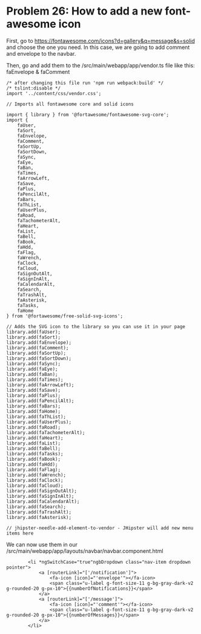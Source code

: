 # Problem 26: How to add a new font-awesome icon


First, go to https://fontawesome.com/icons?d=gallery&q=message&s=solid and choose the one you need. In this case, we are going to add comment and envelope to the navbar.

Then, go and add them to the /src/main/webapp/app/vendor.ts file like this: faEnvelope & faComment

	/* after changing this file run 'npm run webpack:build' */
	/* tslint:disable */
	import '../content/css/vendor.css';
	
	// Imports all fontawesome core and solid icons
	
	import { library } from '@fortawesome/fontawesome-svg-core';
	import {
	    faUser,
	    faSort,
	    faEnvelope,
	    faComment,
	    faSortUp,
	    faSortDown,
	    faSync,
	    faEye,
	    faBan,
	    faTimes,
	    faArrowLeft,
	    faSave,
	    faPlus,
	    faPencilAlt,
	    faBars,
	    faThList,
	    faUserPlus,
	    faRoad,
	    faTachometerAlt,
	    faHeart,
	    faList,
	    faBell,
	    faBook,
	    faHdd,
	    faFlag,
	    faWrench,
	    faClock,
	    faCloud,
	    faSignOutAlt,
	    faSignInAlt,
	    faCalendarAlt,
	    faSearch,
	    faTrashAlt,
	    faAsterisk,
	    faTasks,
	    faHome
	} from '@fortawesome/free-solid-svg-icons';
	
	// Adds the SVG icon to the library so you can use it in your page
	library.add(faUser);
	library.add(faSort);
	library.add(faEnvelope);
	library.add(faComment);
	library.add(faSortUp);
	library.add(faSortDown);
	library.add(faSync);
	library.add(faEye);
	library.add(faBan);
	library.add(faTimes);
	library.add(faArrowLeft);
	library.add(faSave);
	library.add(faPlus);
	library.add(faPencilAlt);
	library.add(faBars);
	library.add(faHome);
	library.add(faThList);
	library.add(faUserPlus);
	library.add(faRoad);
	library.add(faTachometerAlt);
	library.add(faHeart);
	library.add(faList);
	library.add(faBell);
	library.add(faTasks);
	library.add(faBook);
	library.add(faHdd);
	library.add(faFlag);
	library.add(faWrench);
	library.add(faClock);
	library.add(faCloud);
	library.add(faSignOutAlt);
	library.add(faSignInAlt);
	library.add(faCalendarAlt);
	library.add(faSearch);
	library.add(faTrashAlt);
	library.add(faAsterisk);
	
	// jhipster-needle-add-element-to-vendor - JHipster will add new menu items here
	 

We can now use them in our /src/main/webapp/app/layouts/navbar/navbar.component.html 

            <li *ngSwitchCase="true"ngbDropdown class="nav-item dropdown pointer">
               	<a [routerLink]="['/notification']">
					<fa-icon [icon]="'envelope'"></fa-icon>
					<span class="u-label g-font-size-11 g-bg-gray-dark-v2 g-rounded-20 g-px-10">{{numberOfNotifications}}</span>
				</a>
				<a [routerLink]="['/message']">
					<fa-icon [icon]="'comment'"></fa-icon>
					<span class="u-label g-font-size-11 g-bg-gray-dark-v2 g-rounded-20 g-px-10">{{numberOfMessages}}</span>
				</a>
            </li>

